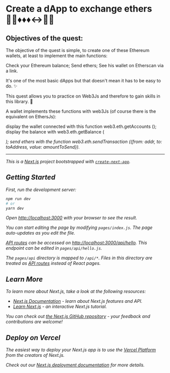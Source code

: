 # Create a dApp to exchange ethers 👨‍💼♦︎♦︎♦︎↔️🙍‍♀️
## Objectives of the quest:
The objective of the quest is simple, to create one of these Ethereum wallets, at least to implement the main functions:

Check your Ethereum balance;
Send ethers;
See his wallet on Etherscan via a link.

It's one of the most basic dApps but that doesn't mean it has to be easy to do. ✨

This quest allows you to practice on Web3Js and therefore to gain skills in this library. 🚀

A wallet implements these functions with web3Js (of course there is the equivalent on EthersJs):

display the wallet connected with this function web3.eth.getAccounts ();
display the balance with web3.eth.getBalance (<address>);
send ethers with the function web3.eth.sendTransaction ({from: addr, to: toAddress, value: amountToSend}).

  --------------------------------------------------------------------------------------------------------

This is a [Next.js](https://nextjs.org/) project bootstrapped with [`create-next-app`](https://github.com/vercel/next.js/tree/canary/packages/create-next-app).

## Getting Started

First, run the development server:

```bash
npm run dev
# or
yarn dev
```

Open [http://localhost:3000](http://localhost:3000) with your browser to see the result.

You can start editing the page by modifying `pages/index.js`. The page auto-updates as you edit the file.

[API routes](https://nextjs.org/docs/api-routes/introduction) can be accessed on [http://localhost:3000/api/hello](http://localhost:3000/api/hello). This endpoint can be edited in `pages/api/hello.js`.

The `pages/api` directory is mapped to `/api/*`. Files in this directory are treated as [API routes](https://nextjs.org/docs/api-routes/introduction) instead of React pages.

## Learn More

To learn more about Next.js, take a look at the following resources:

- [Next.js Documentation](https://nextjs.org/docs) - learn about Next.js features and API.
- [Learn Next.js](https://nextjs.org/learn) - an interactive Next.js tutorial.

You can check out [the Next.js GitHub repository](https://github.com/vercel/next.js/) - your feedback and contributions are welcome!

## Deploy on Vercel

The easiest way to deploy your Next.js app is to use the [Vercel Platform](https://vercel.com/new?utm_medium=default-template&filter=next.js&utm_source=create-next-app&utm_campaign=create-next-app-readme) from the creators of Next.js.

Check out our [Next.js deployment documentation](https://nextjs.org/docs/deployment) for more details.
